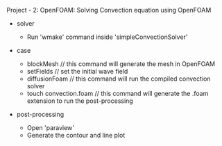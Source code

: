Project - 2: OpenFOAM: Solving Convection equation using OpenFOAM

* solver
  * Run 'wmake' command inside 'simpleConvectionSolver'
 
* case
  * blockMesh              // this command will generate the mesh in OpenFOAM
  * setFields              // set the initial wave field
  * diffusionFoam          // this command will run the compiled convection solver 
  * touch convection.foam  // this command will generate the .foam extension to run the post-processing
 
* post-processing
  * Open 'paraview'
  * Generate the contour and line plot 

